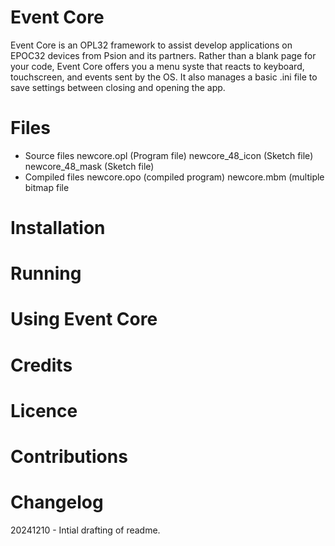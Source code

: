 # Event Core 
Event Core is an OPL32 framework to assist develop applications on EPOC32 devices from Psion and its partners. Rather than a blank page for your code, Event Core offers you a menu syste that reacts to keyboard, touchscreen, and events sent by the OS. It also manages a basic .ini file to save settings between closing and opening the app. 
# Files
* Source files
newcore.opl (Program file)
newcore_48_icon (Sketch file)
newcore_48_mask (Sketch file)
* Compiled files
newcore.opo (compiled program)
newcore.mbm (multiple bitmap file
# Installation 
# Running
# Using Event Core
# Credits
# Licence
# Contributions
# Changelog
20241210 - Intial drafting of readme.
